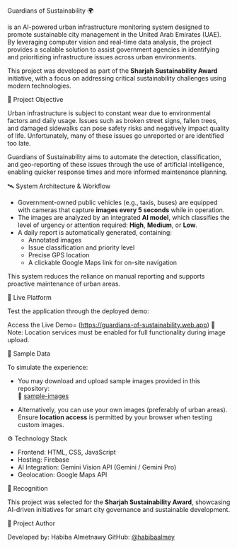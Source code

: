 Guardians of Sustainability 🌍

is an AI-powered urban infrastructure monitoring system designed to promote sustainable city management in the United Arab Emirates (UAE). By leveraging computer vision and real-time data analysis, the project provides a scalable solution to assist government agencies in identifying and prioritizing infrastructure issues across urban environments.

This project was developed as part of the **Sharjah Sustainability Award** initiative, with a focus on addressing critical sustainability challenges using modern technologies.



🌿 Project Objective

Urban infrastructure is subject to constant wear due to environmental factors and daily usage. Issues such as broken street signs, fallen trees, and damaged sidewalks can pose safety risks and negatively impact quality of life. Unfortunately, many of these issues go unreported or are identified too late.

Guardians of Sustainability aims to automate the detection, classification, and geo-reporting of these issues through the use of artificial intelligence, enabling quicker response times and more informed maintenance planning.


🛰️ System Architecture & Workflow

- Government-owned public vehicles (e.g., taxis, buses) are equipped with cameras that capture **images every 5 seconds** while in operation.
- The images are analyzed by an integrated **AI model**, which classifies the level of urgency or attention required: **High**, **Medium**, or **Low**.
- A daily report is automatically generated, containing:
  - Annotated images
  - Issue classification and priority level
  - Precise GPS location
  - A clickable Google Maps link for on-site navigation

This system reduces the reliance on manual reporting and supports proactive maintenance of urban areas.


🔗 Live Platform

Test the application through the deployed demo:

Access the Live Demo= (https://guardians-of-sustainability.web.app)
📌 Note: Location services must be enabled for full functionality during image upload.


🧪 Sample Data

To simulate the experience:

- You may download and upload sample images provided in this repository:  
  📁 [sample-images](./sample-images)

- Alternatively, you can use your own images (preferably of urban areas).  
  Ensure **location access** is permitted by your browser when testing custom images.


⚙️ Technology Stack

- Frontend: HTML, CSS, JavaScript  
- Hosting: Firebase  
- AI Integration: Gemini Vision API (Gemini / Gemini Pro)  
- Geolocation: Google Maps API


🏅 Recognition

This project was selected for the **Sharjah Sustainability Award**, showcasing AI-driven initiatives for smart city governance and sustainable development.

 
👤 Project Author

Developed by: Habiba Almetnawy
GitHub: [@habibaalmey](https://github.com/habibaalmey)



